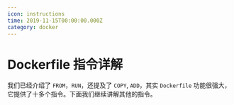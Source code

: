 ```yaml
---
icon: instructions
time: 2019-11-15T00:00:00.000Z
category: docker
---
```


# Dockerfile 指令详解

我们已经介绍了 `FROM`，`RUN`，还提及了 `COPY`, `ADD`，其实 `Dockerfile` 功能很强大，它提供了十多个指令。下面我们继续讲解其他的指令。

